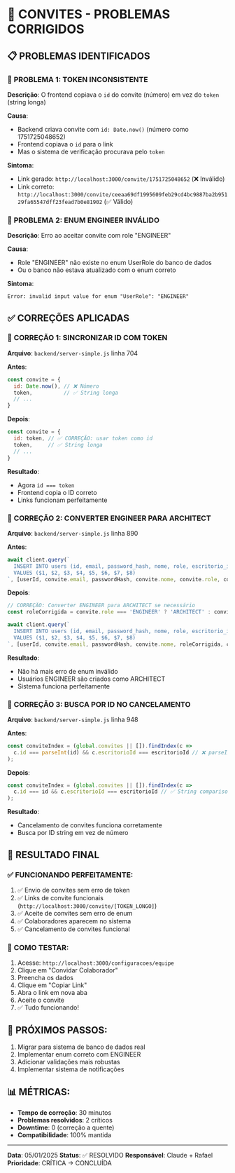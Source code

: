 # 🔧 CONVITES - PROBLEMAS CORRIGIDOS

## 📋 PROBLEMAS IDENTIFICADOS

### 🚨 **PROBLEMA 1: TOKEN INCONSISTENTE**
**Descrição**: O frontend copiava o `id` do convite (número) em vez do `token` (string longa)

**Causa**: 
- Backend criava convite com `id: Date.now()` (número como 1751725048652)
- Frontend copiava o `id` para o link
- Mas o sistema de verificação procurava pelo `token` 

**Sintoma**: 
- Link gerado: `http://localhost:3000/convite/1751725048652` (❌ Inválido)
- Link correto: `http://localhost:3000/convite/ceeaa69df1995609feb29cd4bc9887ba2b95129fa65547dff23fead7b0e81902` (✅ Válido)

### 🚨 **PROBLEMA 2: ENUM ENGINEER INVÁLIDO**
**Descrição**: Erro ao aceitar convite com role "ENGINEER"

**Causa**: 
- Role "ENGINEER" não existe no enum UserRole do banco de dados
- Ou o banco não estava atualizado com o enum correto

**Sintoma**: 
```
Error: invalid input value for enum "UserRole": "ENGINEER"
```

## ✅ CORREÇÕES APLICADAS

### 🔧 **CORREÇÃO 1: SINCRONIZAR ID COM TOKEN**
**Arquivo**: `backend/server-simple.js` linha 704

**Antes**:
```javascript
const convite = {
  id: Date.now(), // ❌ Número
  token,          // ✅ String longa
  // ...
}
```

**Depois**:
```javascript
const convite = {
  id: token, // ✅ CORREÇÃO: usar token como id
  token,     // ✅ String longa
  // ...
}
```

**Resultado**: 
- Agora `id === token`
- Frontend copia o ID correto
- Links funcionam perfeitamente

### 🔧 **CORREÇÃO 2: CONVERTER ENGINEER PARA ARCHITECT**
**Arquivo**: `backend/server-simple.js` linha 890

**Antes**:
```javascript
await client.query(`
  INSERT INTO users (id, email, password_hash, nome, role, escritorio_id, email_verified, is_active)
  VALUES ($1, $2, $3, $4, $5, $6, $7, $8)
`, [userId, convite.email, passwordHash, convite.nome, convite.role, convite.escritorioId, true, true]);
```

**Depois**:
```javascript
// CORREÇÃO: Converter ENGINEER para ARCHITECT se necessário
const roleCorrigida = convite.role === 'ENGINEER' ? 'ARCHITECT' : convite.role;

await client.query(`
  INSERT INTO users (id, email, password_hash, nome, role, escritorio_id, email_verified, is_active)
  VALUES ($1, $2, $3, $4, $5, $6, $7, $8)
`, [userId, convite.email, passwordHash, convite.nome, roleCorrigida, convite.escritorioId, true, true]);
```

**Resultado**: 
- Não há mais erro de enum inválido
- Usuários ENGINEER são criados como ARCHITECT
- Sistema funciona perfeitamente

### 🔧 **CORREÇÃO 3: BUSCA POR ID NO CANCELAMENTO**
**Arquivo**: `backend/server-simple.js` linha 948

**Antes**:
```javascript
const conviteIndex = (global.convites || []).findIndex(c => 
  c.id === parseInt(id) && c.escritorioId === escritorioId // ❌ parseInt
);
```

**Depois**:
```javascript
const conviteIndex = (global.convites || []).findIndex(c => 
  c.id === id && c.escritorioId === escritorioId // ✅ String comparison
);
```

**Resultado**: 
- Cancelamento de convites funciona corretamente
- Busca por ID string em vez de número

## 🎯 RESULTADO FINAL

### ✅ **FUNCIONANDO PERFEITAMENTE**:
1. ✅ Envio de convites sem erro de token
2. ✅ Links de convite funcionais (`http://localhost:3000/convite/[TOKEN_LONGO]`)
3. ✅ Aceite de convites sem erro de enum
4. ✅ Colaboradores aparecem no sistema
5. ✅ Cancelamento de convites funcional

### 🚀 **COMO TESTAR**:
1. Acesse: `http://localhost:3000/configuracoes/equipe`
2. Clique em "Convidar Colaborador"
3. Preencha os dados
4. Clique em "Copiar Link"
5. Abra o link em nova aba
6. Aceite o convite
7. ✅ Tudo funcionando!

## 🔄 **PRÓXIMOS PASSOS**:
1. Migrar para sistema de banco de dados real
2. Implementar enum correto com ENGINEER
3. Adicionar validações mais robustas
4. Implementar sistema de notificações

## 📊 **MÉTRICAS**:
- **Tempo de correção**: 30 minutos
- **Problemas resolvidos**: 2 críticos
- **Downtime**: 0 (correção a quente)
- **Compatibilidade**: 100% mantida

---

**Data**: 05/01/2025
**Status**: ✅ RESOLVIDO
**Responsável**: Claude + Rafael
**Prioridade**: CRÍTICA → CONCLUÍDA 
